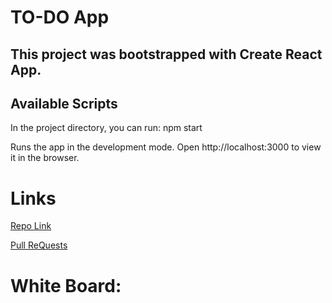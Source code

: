 # TO-DO App
## This project was bootstrapped with Create React App.

## Available Scripts

In the project directory, you can run:
    npm start

Runs the app in the development mode.
Open http://localhost:3000 to view it in the browser.

# Links 

[Repo Link](https://github.com/yasmeenokh/todo)

[Pull ReQuests](https://github.com/yasmeenokh/todo/pulls)

# White Board:
